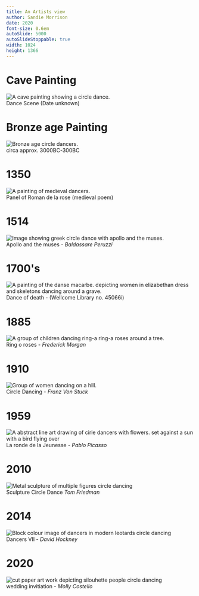 ```yaml
---
title: An Artists view
author: Sandie Morrison
date: 2020
font-size: 0.6em
autoSlide: 5000
autoSlideStoppable: true
width: 1024
height: 1366
---
```

# Cave Painting
![A cave painting showing a circle dance.](./1_upscale.png)  
Dance Scene (Date unknown)

# Bronze age Painting
![Bronze age circle dancers.](./2.jpg)  
circa approx. 3000BC-300BC

# 1350
![A painting of medieval dancers.](./3_upscale.png)  
Panel of Roman de la rose (medieval poem)

# 1514
![Image showing greek circle dance with apollo and the muses.](./4.jpg)  
Apollo and the muses - _Baldassare Peruzzi_

# 1700's
![A painting of the danse macarbe. depicting women in elizabethan dress and skeletons dancing around a grave.](./5.jpg)  
Dance of death - (Wellcome Library no. 45066i)

# 1885
![A group of children dancing ring-a ring-a roses around a tree.](./6.jpg)  
Ring o roses - _Frederick Morgan_

# 1910
![Group of women dancing on a hill.](./7.jpg)  
Circle Dancing - _Franz Von Stuck_

# 1959
![A abstract line art drawing of cirle dancers with flowers. set against a sun with a bird flying over](./8.jpg)  
La ronde de la Jeunesse - _Pablo Picasso_

# 2010
![Metal sculpture of multiple figures circle dancing](./9.jpg)  
Sculpture Circle Dance _Tom Friedman_

# 2014
![Block colour image of dancers in modern leotards circle dancing](./10.jpg)  
Dancers VII - _David Hockney_

# 2020
![cut paper art work depicting silouhette people circle dancing](./11.png)  
wedding invitiation - _Molly Costello_

